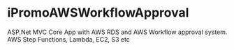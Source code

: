 # iPromoAWSWorkflowApproval
ASP.Net MVC Core App with AWS RDS and AWS Workflow approval system. AWS Step Functions, Lambda, EC2, S3 etc
